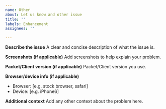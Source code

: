 ```yaml
---
name: Other
about: Let us know and other issue
title: ''
labels: Enhancement
assignees: ''

---
```


**Describe the issue**
A clear and concise description of what the issue is.

**Screenshots (if applicable)**
Add screenshots to help explain your problem.

**Packet/Client version (if applicable)**
Packet/Client version you use.

**Browser/device info (if applicable)**
 - Browser: [e.g. stock browser, safari]
 - Device: [e.g. iPhone6]

**Additional context**
Add any other context about the problem here.
